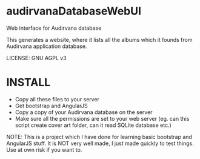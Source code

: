 # audirvanaDatabaseWebUI
Web interface for Audirvana database

This generates a website, where it lists all the albums which it founds from Audirvana application database.

LICENSE: GNU AGPL v3

INSTALL
========

- Copy all these files to your server
- Get bootstrap and AngularJS 
- Copy a copy of your Audirvana database on the server 
- Make sure all the permissions are set to your web server (eg. can this script create cover art folder, 
  can it read SQLite database etc.)

NOTE: This is a project which I have done for learning basic bootstrap and AngularJS stuff.
      It is NOT very well made, I just made quickly to test things. Use at own risk if you want to.
